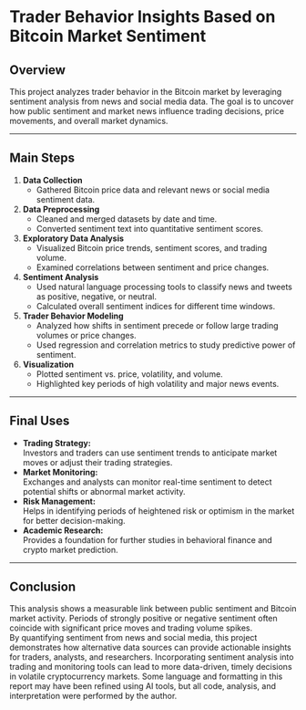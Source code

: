 # Trader Behavior Insights Based on Bitcoin Market Sentiment

## Overview

This project analyzes trader behavior in the Bitcoin market by leveraging sentiment analysis from news and social media data. The goal is to uncover how public sentiment and market news influence trading decisions, price movements, and overall market dynamics.

---

## Main Steps

1. **Data Collection**  
   - Gathered Bitcoin price data and relevant news or social media sentiment data.
2. **Data Preprocessing**  
   - Cleaned and merged datasets by date and time.
   - Converted sentiment text into quantitative sentiment scores.
3. **Exploratory Data Analysis**  
   - Visualized Bitcoin price trends, sentiment scores, and trading volume.
   - Examined correlations between sentiment and price changes.
4. **Sentiment Analysis**  
   - Used natural language processing tools to classify news and tweets as positive, negative, or neutral.
   - Calculated overall sentiment indices for different time windows.
5. **Trader Behavior Modeling**  
   - Analyzed how shifts in sentiment precede or follow large trading volumes or price changes.
   - Used regression and correlation metrics to study predictive power of sentiment.
6. **Visualization**  
   - Plotted sentiment vs. price, volatility, and volume.
   - Highlighted key periods of high volatility and major news events.

---

## Final Uses

- **Trading Strategy:**  
  Investors and traders can use sentiment trends to anticipate market moves or adjust their trading strategies.
- **Market Monitoring:**  
  Exchanges and analysts can monitor real-time sentiment to detect potential shifts or abnormal market activity.
- **Risk Management:**  
  Helps in identifying periods of heightened risk or optimism in the market for better decision-making.
- **Academic Research:**  
  Provides a foundation for further studies in behavioral finance and crypto market prediction.

---

## Conclusion

This analysis shows a measurable link between public sentiment and Bitcoin market activity. Periods of strongly positive or negative sentiment often coincide with significant price moves and trading volume spikes.  
By quantifying sentiment from news and social media, this project demonstrates how alternative data sources can provide actionable insights for traders, analysts, and researchers. Incorporating sentiment analysis into trading and monitoring tools can lead to more data-driven, timely decisions in volatile cryptocurrency markets.
Some language and formatting in this report may have been refined using AI tools, but all code, analysis, and interpretation were performed by the author.


